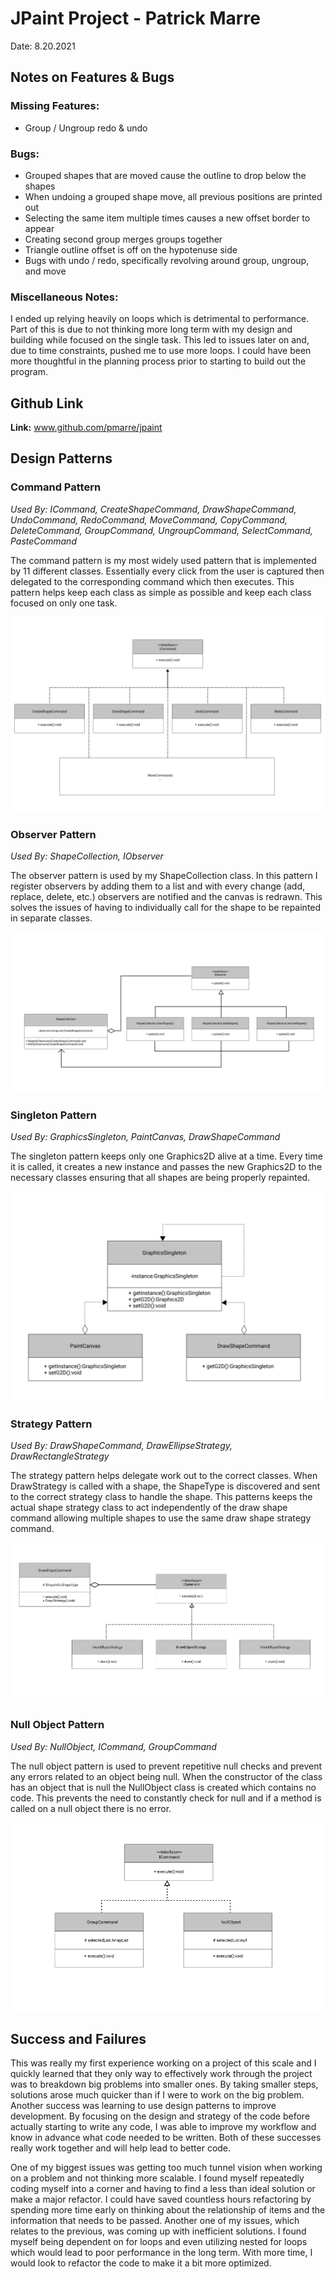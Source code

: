 # JPaint Project - Patrick Marre
Date: 8.20.2021

## Notes on Features & Bugs 
### Missing Features:
- Group / Ungroup redo & undo

### Bugs:
- Grouped shapes that are moved cause the outline to drop below the shapes 
- When undoing a grouped shape move, all previous positions are printed out 
- Selecting the same item multiple times causes a new offset border to appear
- Creating second group merges groups together 
- Triangle outline offset is off on the hypotenuse side
- Bugs with undo / redo, specifically revolving around group, ungroup, and move

### Miscellaneous Notes: 
I ended up relying heavily on loops which is detrimental to performance. Part of this is due to not thinking more long term with my design and building while focused on the single task. This led to issues later on and, due to time constraints, pushed me to use more loops. I could have been more thoughtful in the planning process prior to starting to build out the program.

## Github Link
**Link:** www.github.com/pmarre/jpaint

## Design Patterns
### Command Pattern
*Used By: ICommand, CreateShapeCommand, DrawShapeCommand, UndoCommand, RedoCommand, MoveCommand, CopyCommand, DeleteCommand, GroupCommand, UngroupCommand, SelectCommand, PasteCommand*

The command pattern is my most widely used pattern that is implemented by 11 different classes. Essentially every click from the user is captured then delegated to the corresponding command which then executes. This pattern helps keep each class as simple as possible and keep each class focused on only one task. 

![Command Pattern](https://github.com/pmarre/jpaint/blob/main/SE450_DesignPatterns/CommandPattern.png)

### Observer Pattern
*Used By: ShapeCollection, IObserver*

The observer pattern is used by my ShapeCollection class. In this pattern I register observers by adding them to a list and with every change (add, replace, delete, etc.) observers are notified and the canvas is redrawn. This solves the issues of having to individually call for the shape to be repainted in separate classes. 

![Observer Pattern](https://github.com/pmarre/jpaint/blob/main/SE450_DesignPatterns/ObserverPattern.png)

### Singleton Pattern
*Used By: GraphicsSingleton, PaintCanvas, DrawShapeCommand*

The singleton pattern keeps only one Graphics2D alive at a time. Every time it is called, it creates a new instance and passes the new Graphics2D to the necessary classes ensuring that all shapes are being properly repainted. 

![Singleton Pattern](https://github.com/pmarre/jpaint/blob/main/SE450_DesignPatterns/GraphicsSingleton.png)

### Strategy Pattern
*Used By: DrawShapeCommand, DrawEllipseStrategy, DrawRectangleStrategy*

The strategy pattern helps delegate work out to the correct classes. When DrawStrategy is called with a shape, the ShapeType is discovered and sent to the correct strategy class to handle the shape. This patterns keeps the actual shape strategy class to act independently of the draw shape command allowing multiple shapes to use the same draw shape strategy command.

![Strategy Pattern](https://github.com/pmarre/jpaint/blob/main/SE450_DesignPatterns/StrategyPattern.png)

### Null Object Pattern 
*Used By: NullObject, ICommand, GroupCommand*

The null object pattern is used to prevent repetitive null checks and prevent any errors related to an object being null. When the constructor of the class has an object that is null the NullObject class is created which contains no code. This prevents the need to constantly check for null and if a method is called on a null object there is no error. 

![Null Object Pattern](https://github.com/pmarre/jpaint/blob/main/SE450_DesignPatterns/NullObject.png)

## Success and Failures

This was really my first experience working on a project of this scale and I quickly learned that they only way to effectively work through the project was to breakdown big problems into smaller ones. By taking smaller steps, solutions arose much quicker than if I were to work on the big problem. Another success was learning to use design patterns to improve development. By focusing on the design and strategy of the code before actually starting to write any code, I was able to improve my workflow and know in advance what code needed to be written. Both of these successes really work together and will help lead to better code. 

One of my biggest issues was getting too much tunnel vision when working on a problem and not thinking more scalable. I found myself repeatedly coding myself into a corner and having to find a less than ideal solution or make a major refactor. I could have saved countless hours refactoring by spending more time early on thinking about the relationship of items and the information that needs to be passed.  Another one of my issues, which relates to the previous, was coming up with inefficient solutions. I found myself being dependent on for loops and even utilizing nested for loops which would lead to poor performance in the long term. With more time, I would look to refactor the code to make it a bit more optimized. 

